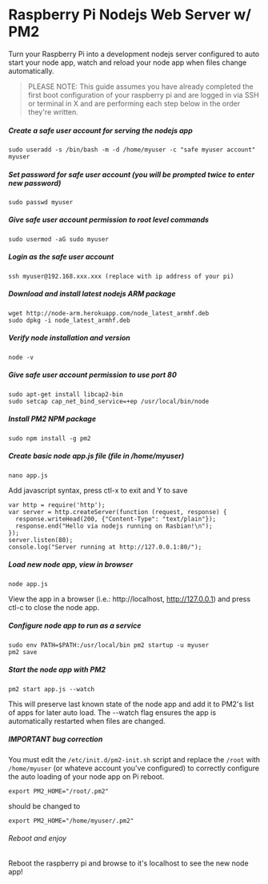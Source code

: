 # Raspberry Pi Nodejs Web Server w/ PM2

Turn your Raspberry Pi into a development nodejs server configured to auto start your node
app, watch and reload your node app when files change automatically.

> PLEASE NOTE: This guide assumes you have already completed the first boot configuration
> of your raspberry pi and are logged in via SSH or terminal in X and are performing each
> step below in the order they're written.
  
##### Create a safe user account for serving the nodejs app
```
sudo useradd -s /bin/bash -m -d /home/myuser -c "safe myuser account" myuser
```

##### Set password for safe user account (you will be prompted twice to enter new password)
```
sudo passwd myuser
```

##### Give safe user account permission to root level commands
```
sudo usermod -aG sudo myuser
```

##### Login as the safe user account
```
ssh myuser@192.168.xxx.xxx (replace with ip address of your pi)
```

##### Download and install latest nodejs ARM package
```
wget http://node-arm.herokuapp.com/node_latest_armhf.deb
sudo dpkg -i node_latest_armhf.deb
```

##### Verify node installation and version
```
node -v
```

##### Give safe user account permission to use port 80
```
sudo apt-get install libcap2-bin
sudo setcap cap_net_bind_service=+ep /usr/local/bin/node
```

##### Install PM2 NPM package
```
sudo npm install -g pm2
```

##### Create basic node app.js file (file in /home/myuser)
```
nano app.js
```
Add javascript syntax, press ctl-x to exit and Y to save
```
var http = require('http');
var server = http.createServer(function (request, response) {
  response.writeHead(200, {"Content-Type": "text/plain"});
  response.end("Hello via nodejs running on Rasbian!\n");
});
server.listen(80);
console.log("Server running at http://127.0.0.1:80/");
```

##### Load new node app, view in browser
```
node app.js
```
View the app in a browser (i.e.: http://localhost, http://127.0.0.1)
and press ctl-c to close the node app.

##### Configure node app to run as a service
```
sudo env PATH=$PATH:/usr/local/bin pm2 startup -u myuser
pm2 save
```

##### Start the node app with PM2
```
pm2 start app.js --watch
```
This will preserve last known state of the node app and add it to PM2's
list of apps for later auto load. The --watch flag ensures the app is
automatically restarted when files are changed.

##### IMPORTANT bug correction
You must edit the `/etc/init.d/pm2-init.sh` script and replace the `/root`
with `/home/myuser` (or whateve account you've configured) to correctly
configure the auto loading of your node app on Pi reboot.
```
export PM2_HOME="/root/.pm2"
```
should be changed to
```
export PM2_HOME="/home/myuser/.pm2"
```

###### Reboot and enjoy
Reboot the raspberry pi and browse to it's localhost to see the new node app!
